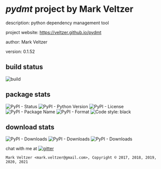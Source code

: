 # *pydmt* project by Mark Veltzer

description: python dependency management tool

project website: https://veltzer.github.io/pydmt

author: Mark Veltzer

version: 0.1.52

## build status

![build](https://github.com/veltzer/pydmt/workflows/build/badge.svg)

## package stats

![PyPI - Status](https://img.shields.io/pypi/status/pydmt)
![PyPI - Python Version](https://img.shields.io/pypi/pyversions/pydmt)
![PyPI - License](https://img.shields.io/pypi/l/pydmt)
![PyPI - Package Name](https://img.shields.io/pypi/v/pydmt)
![PyPI - Format](https://img.shields.io/pypi/format/pydmt)
![Code style: black](https://img.shields.io/badge/code%20style-black-000000.svg)

## download stats

![PyPI - Downloads](https://img.shields.io/pypi/dd/pydmt)
![PyPI - Downloads](https://img.shields.io/pypi/dw/pydmt)
![PyPI - Downloads](https://img.shields.io/pypi/dm/pydmt)


chat with me at [![gitter](https://badges.gitter.im/Join%20Chat.svg)](https://gitter.im/veltzer/mark.veltzer)

	Mark Veltzer <mark.veltzer@gmail.com>, Copyright © 2017, 2018, 2019, 2020, 2021
